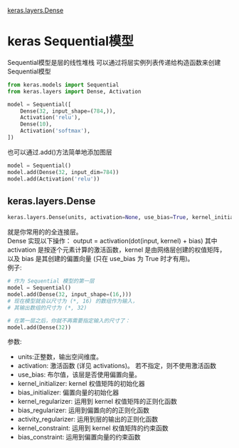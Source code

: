 [keras.layers.Dense](#dense)
# keras Sequential模型


Sequential模型是层的线性堆栈
可以通过将层实例列表传递给构造函数来创建Sequential模型
```python
from keras.models import Sequential
from keras.layers import Dense, Activation

model = Sequential([
    Dense(32, input_shape=(784,)),
    Activation('relu'),
    Dense(10),
    Activation('softmax'),
])
```
也可以通过.add()方法简单地添加图层
```python
model = Sequential()
model.add(Dense(32, input_dim=784))
model.add(Activation('relu'))
```

<div id="dense"></div>

## keras.layers.Dense
```python
keras.layers.Dense(units, activation=None, use_bias=True, kernel_initializer='glorot_uniform', bias_initializer='zeros', kernel_regularizer=None, bias_regularizer=None, activity_regularizer=None, kernel_constraint=None, bias_constraint=None)
```
就是你常用的的全连接层。<br>
Dense 实现以下操作： output = activation(dot(input, kernel) + bias) 其中 activation 是按逐个元素计算的激活函数，kernel 是由网络层创建的权值矩阵，以及 bias 是其创建的偏置向量 (只在 use_bias 为 True 时才有用)。<br>
例子:<br>
```python
# 作为 Sequential 模型的第一层
model = Sequential()
model.add(Dense(32, input_shape=(16,)))
# 现在模型就会以尺寸为 (*, 16) 的数组作为输入，
# 其输出数组的尺寸为 (*, 32)

# 在第一层之后，你就不再需要指定输入的尺寸了：
model.add(Dense(32))
```
参数:<br>
* units:正整数，输出空间维度。<br>
* activation: 激活函数 (详见 activations)。 若不指定，则不使用激活函数 <br>
* use_bias: 布尔值，该层是否使用偏置向量。<br>
* kernel_initializer: kernel 权值矩阵的初始化器<br>
* bias_initializer: 偏置向量的初始化器<br>
* kernel_regularizer: 运用到 kernel 权值矩阵的正则化函数<br>
* bias_regularizer: 运用到偏置向的的正则化函数<br>
* activity_regularizer: 运用到层的输出的正则化函数<br>
* kernel_constraint: 运用到 kernel 权值矩阵的约束函数<br>
* bias_constraint: 运用到偏置向量的约束函数<br>
